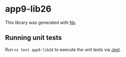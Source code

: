 # app9-lib26

This library was generated with [Nx](https://nx.dev).

## Running unit tests

Run `nx test app9-lib26` to execute the unit tests via [Jest](https://jestjs.io).
